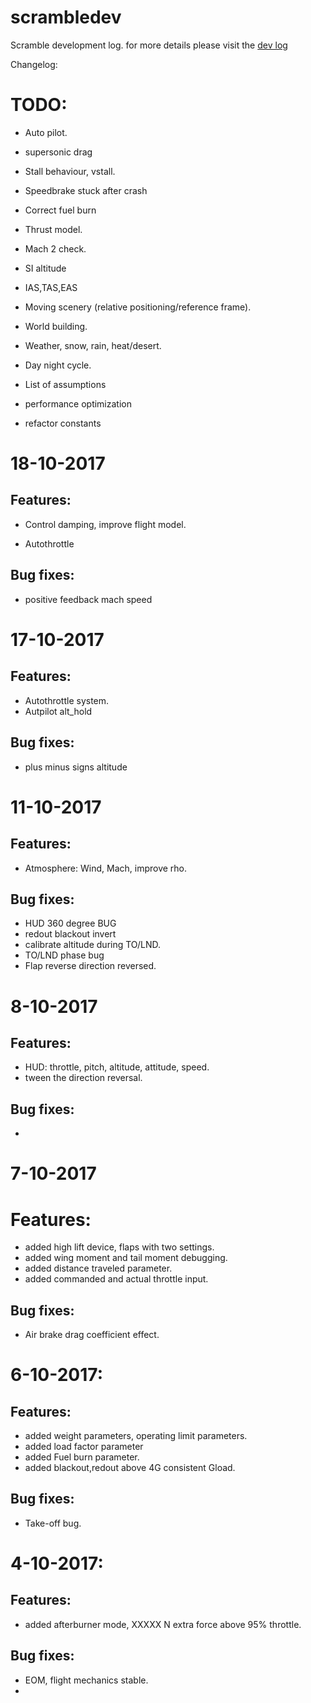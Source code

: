 # scrambledev
Scramble development log. for more details please visit the [dev log](https://samid737.github.io/scrambledev)

Changelog:



# TODO:

- Auto pilot.
- supersonic drag

- Stall behaviour, vstall.

- Speedbrake stuck after crash
- Correct fuel burn
- Thrust model.
- Mach 2 check.
- SI altitude
- IAS,TAS,EAS


- Moving scenery (relative positioning/reference frame).
- World building.

- Weather, snow, rain, heat/desert.
- Day night cycle.
- List of assumptions

- performance optimization
- refactor constants

# 18-10-2017

## Features:

- Control damping, improve flight model.

- Autothrottle

## Bug fixes:

- positive feedback mach speed


# 17-10-2017

## Features:

- Autothrottle system.
- Autpilot alt_hold

## Bug fixes:

- plus minus signs altitude

# 11-10-2017

## Features:

- Atmosphere: Wind, Mach, improve rho.


## Bug fixes:

- HUD 360 degree BUG
- redout blackout invert
- calibrate altitude during TO/LND.
- TO/LND phase bug
- Flap reverse direction reversed.

# 8-10-2017

## Features:

- HUD: throttle, pitch, altitude, attitude, speed.
- tween the direction reversal.

## Bug fixes:

-

# 7-10-2017

# Features:

- added high lift device, flaps with two settings.
- added wing moment and tail moment debugging.
- added distance traveled parameter.
- added commanded and actual throttle input.

## Bug fixes:

- Air brake drag coefficient effect.

# 6-10-2017:


## Features:

- added weight parameters, operating limit parameters.
- added load factor parameter
- added Fuel burn parameter.
- added blackout,redout above 4G consistent Gload.

## Bug fixes:

- Take-off bug.

# 4-10-2017:

## Features:

- added afterburner mode, XXXXX N extra force above 95% throttle.

## Bug fixes:

- EOM, flight mechanics stable.
-
